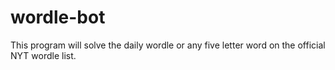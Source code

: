 # wordle-bot
This program will solve the daily wordle or any five letter word on the official NYT wordle list. 
